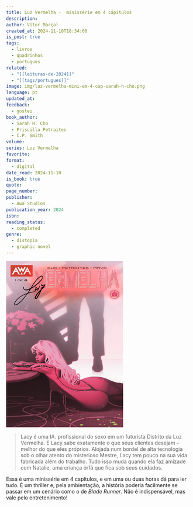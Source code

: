 ```yaml
---
title: Luz Vermelha -  minissérie em 4 cápitulos
description: 
author: Vítor Marçal
created_at: 2024-11-10T18:34:00
is_post: true
tags:
  - livros
  - quadrinhos
  - portugues
related:
  - "[[leituras-de-2024]]"
  - "[[tags/portugues]]"
image: img/luz-vermelha-mini-em-4-cap-sarah-h-cho.png
language: pt
updated_at: 
feedback:
  - gostei
book_author:
  - Sarah H. Cho
  - Priscilla Petraites
  - C.P. Smith
volume: 
series: Luz Vermelha
favorite: 
format:
  - digital
date_read: 2024-11-10
is_book: true
quote: 
page_number: 
publisher:
  - Awa Studios
publication_year: 2024
isbn: 
reading_status:
  - completed
genre:
  - distopia
  - graphic novel
---
```


![Luz Vermelha - minissérie em 4 cápitulos, por Sarah H. Cho](img/luz-vermelha-mini-em-4-cap-sarah-h-cho.png)

> Lacy é uma IA. profissional do sexo em um futurista Distrito da Luz Vermelha. E Lacy sabe exatamente o que seus clientes desejam – melhor do que eles próprios. Alojada num bordel de alta tecnologia sob o olhar atento do misterioso Mestre, Lacy tem pouco na sua vida fabricada além do trabalho. Tudo isso muda quando ela faz amizade com Natalie, uma criança órfã que fica sob seus cuidados.

Essa é uma minissérie em 4 capítulos, e em uma ou duas horas dá para ler tudo. É um thriller e, pela ambientação, a história poderia facilmente se passar em um cenário como o de _Blade Runner_. Não é indispensável, mas vale pelo entretenimento!
